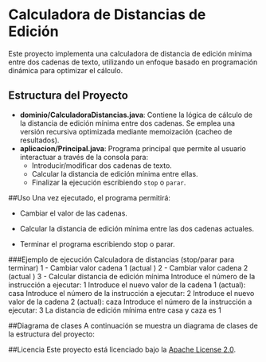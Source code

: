 # Calculadora de Distancias de Edición

Este proyecto implementa una calculadora de distancia de edición mínima entre dos cadenas de texto, utilizando un enfoque basado en programación dinámica para optimizar el cálculo.

## Estructura del Proyecto

- **dominio/CalculadoraDistancias.java**: Contiene la lógica de cálculo de la distancia de edición mínima entre dos cadenas. Se emplea una versión recursiva optimizada mediante memoización (cacheo de resultados).
- **aplicacion/Principal.java**: Programa principal que permite al usuario interactuar a través de la consola para:
  - Introducir/modificar dos cadenas de texto.
  - Calcular la distancia de edición mínima entre ellas.
  - Finalizar la ejecución escribiendo `stop` o `parar`.

##Uso
Una vez ejecutado, el programa permitirá:

- Cambiar el valor de las cadenas.

- Calcular la distancia de edición mínima entre las dos cadenas actuales.

- Terminar el programa escribiendo stop o parar.

###Ejemplo de ejecución
Calculadora de distancias
(stop/parar para terminar)
    1 - Cambiar valor cadena 1 (actual )
    2 - Cambiar valor cadena 2 (actual )
    3 - Calcular distancia de edición mínima
Introduce el número de la instrucción a ejecutar: 1
Introduce el nuevo valor de la cadena 1 (actual): casa
Introduce el número de la instrucción a ejecutar: 2
Introduce el nuevo valor de la cadena 2 (actual): caza
Introduce el número de la instrucción a ejecutar: 3
La distancia de edición mínima entre casa y caza es 1

##Diagrama de clases
A continuación se muestra un diagrama de clases de la estructura del proyecto:

<!-- Reemplaza 'diagrama-clases.png' con la ruta o URL real de tu imagen si es diferente -->

##Licencia
Este proyecto está licenciado bajo la <a href="https://www.apache.org/licenses/LICENSE-2.0">Apache License 2.0</a>.